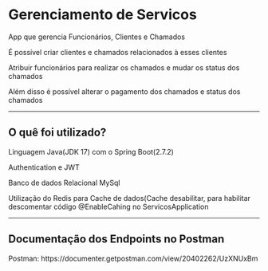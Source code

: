 <h1>Gerenciamento de Servicos</h1>
<p>App que gerencia Funcionários, Clientes e Chamados</p>
<p>É possível criar clientes e chamados relacionados à esses clientes</p>
<p>Atribuir funcionários para realizar os chamados e mudar os status dos chamados</p>
<p>Além disso é possível alterar o pagamento dos chamados e status dos chamados</p>

 
<hr>
<h2>O quê foi utilizado?</h2>
<p>Linguagem Java(JDK 17) com o Spring Boot(2.7.2)</p>
<p>Authentication e JWT</p> 
<p>Banco de dados Relacional MySql </p>
<p>Utilização do Redis para Cache de dados(Cache desabilitar, para habilitar descomentar código @EnableCahing no ServicosApplication</p>
<hr>
<h2>Documentação dos Endpoints no Postman</h2>
<p>Postman: https://documenter.getpostman.com/view/20402262/UzXNUxBm</p>

